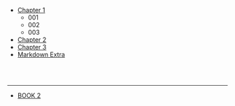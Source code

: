 - [Chapter 1](01.md)
    - 001
    - 002
    - 003
- [Chapter 2](02.md)
- [Chapter 3](03.md)
- [Markdown Extra](markdown-extra.md)

<br><br>

---
- [BOOK 2](book2)
